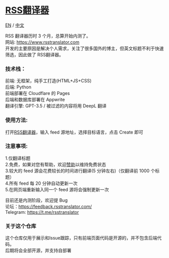 # [RSS翻译器](https://www.rsstranslator.com/)
[EN](README_EN.md) / [中文](README.md) 

RSS 翻译器历时 3 个月，总算开始内测了。\
网站: https://www.rsstranslator.com \
开发的主要原因是解决个人需求，关注了很多国外的博主，但英文标题不利于快速筛选，因此做了 RSS翻译器。

### 技术栈：
前端: 无框架，纯手工打造(HTML+JS+CSS)\
后端: Python\
前端部署在 Cloudflare 的 Pages\
后端和数据库部署在 Appwrite\
翻译引擎: GPT-3.5 / 被过滤的内容将用 DeepL 翻译

### 使用方法:
打开[RSS翻译器](https://www.rsstranslator.com/)，输入 feed 源地址，选择目标语言，点击 Create 即可

### 注意事项:
1.仅翻译标题\
2.免费，如果对您有帮助，欢迎[赞助](https://github.com/sponsors/versun)以维持免费状态\
3.较大的 feed 源会花费较长的时间进行翻译(5 分钟左右)（仅翻译前 1000 个标题）\
4.所有 feed 每 20 分钟自动更新一次\
5.在网页端重新输入同一个 feed 源将会强制更新一次

目前还是内测阶段，欢迎提 Bug\
论坛：https://feedback.rsstranslator.com/ \
Telegram: https://t.me/rsstranslator

### 关于这个仓库
这个仓库仅用于展示和Issue跟踪，只有前端页面代码是开源的，并不包含后端代码。\
后期将会全部开源，并支持自部署